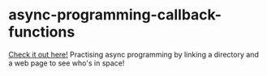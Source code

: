 # async-programming-callback-functions

[Check it out here!](https://gracemarsh.github.io/async-programming-callback-functions/)
Practising async programming by linking a directory and a web page to see who's in space!
